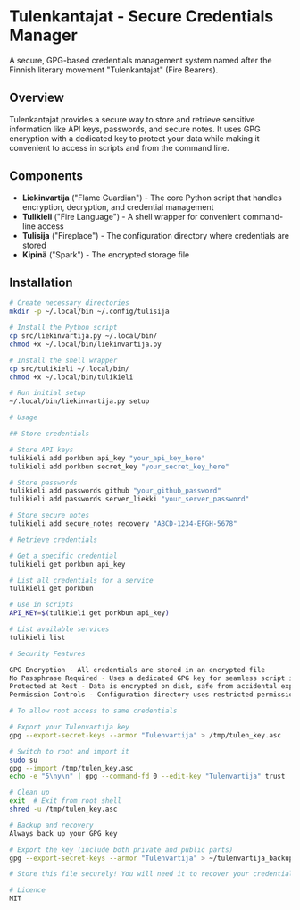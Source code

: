 # Tulenkantajat - Secure Credentials Manager

A secure, GPG-based credentials management system named after the Finnish literary movement "Tulenkantajat" (Fire Bearers).

## Overview

Tulenkantajat provides a secure way to store and retrieve sensitive information like API keys, passwords, and secure notes. It uses GPG encryption with a dedicated key to protect your data while making it convenient to access in scripts and from the command line.

## Components

* **Liekinvartija** ("Flame Guardian") - The core Python script that handles encryption, decryption, and credential management
* **Tulikieli** ("Fire Language") - A shell wrapper for convenient command-line access
* **Tulisija** ("Fireplace") - The configuration directory where credentials are stored
* **Kipinä** ("Spark") - The encrypted storage file

## Installation

```bash
# Create necessary directories
mkdir -p ~/.local/bin ~/.config/tulisija

# Install the Python script
cp src/liekinvartija.py ~/.local/bin/
chmod +x ~/.local/bin/liekinvartija.py

# Install the shell wrapper
cp src/tulikieli ~/.local/bin/
chmod +x ~/.local/bin/tulikieli

# Run initial setup
~/.local/bin/liekinvartija.py setup

# Usage

## Store credentials

# Store API keys
tulikieli add porkbun api_key "your_api_key_here"
tulikieli add porkbun secret_key "your_secret_key_here"

# Store passwords
tulikieli add passwords github "your_github_password"
tulikieli add passwords server_liekki "your_server_password"

# Store secure notes
tulikieli add secure_notes recovery "ABCD-1234-EFGH-5678"

# Retrieve credentials

# Get a specific credential
tulikieli get porkbun api_key

# List all credentials for a service
tulikieli get porkbun

# Use in scripts
API_KEY=$(tulikieli get porkbun api_key)

# List available services
tulikieli list

# Security Features

GPG Encryption - All credentials are stored in an encrypted file
No Passphrase Required - Uses a dedicated GPG key for seamless script integration
Protected at Rest - Data is encrypted on disk, safe from accidental exposure
Permission Controls - Configuration directory uses restricted permissions

# To allow root access to same credentials

# Export your Tulenvartija key
gpg --export-secret-keys --armor "Tulenvartija" > /tmp/tulen_key.asc

# Switch to root and import it
sudo su
gpg --import /tmp/tulen_key.asc
echo -e "5\ny\n" | gpg --command-fd 0 --edit-key "Tulenvartija" trust

# Clean up
exit  # Exit from root shell
shred -u /tmp/tulen_key.asc

# Backup and recovery
Always back up your GPG key

# Export the key (include both private and public parts)
gpg --export-secret-keys --armor "Tulenvartija" > ~/tulenvartija_backup_key.asc

# Store this file securely! You will need it to recover your credentials.

# Licence 
MIT


